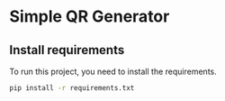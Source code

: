 # Simple QR Generator

## Install requirements
To run this project, you need to install the requirements.


```bash
pip install -r requirements.txt
```